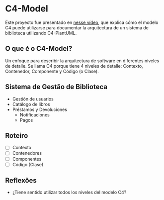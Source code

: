 # C4-Model

Este proyecto fue presentado en [nesse vídeo](https://youtu.be/lI2gOnIlsHM), que explica cómo el modelo C4 puede utilizarse para documentar la arquitectura de un sistema de biblioteca utilizando C4-PlantUML.

## O que é o C4-Model?

Un enfoque para describir la arquitectura de software en diferentes niveles de detalle. Se llama C4 porque tiene 4 niveles de detalle: Contexto, Contenedor, Componente y Código (o Clase).
## Sistema de Gestão de Biblioteca

- Gestión de usuarios
- Catálogo de libros
- Préstamos y Devoluciones
  - Notificaciones
  - Pagos

## Roteiro

- [ ] Contexto
- [ ] Contenedores
- [ ] Componentes
- [ ] Código (Clase)

## Reflexões

- ¿Tiene sentido utilizar todos los niveles del modelo C4?
